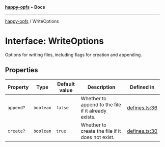 [**happy-opfs**](../README.md) • **Docs**

***

[happy-opfs](../README.md) / WriteOptions

# Interface: WriteOptions

Options for writing files, including flags for creation and appending.

## Properties

| Property | Type | Default value | Description | Defined in |
| ------ | ------ | ------ | ------ | ------ |
| `append?` | `boolean` | `false` | Whether to append to the file if it already exists. | [defines.ts:36](https://github.com/JiangJie/happy-opfs/blob/4af0ec94e963041b297916e2971f6a01ca677a5c/src/fs/defines.ts#L36) |
| `create?` | `boolean` | `true` | Whether to create the file if it does not exist. | [defines.ts:30](https://github.com/JiangJie/happy-opfs/blob/4af0ec94e963041b297916e2971f6a01ca677a5c/src/fs/defines.ts#L30) |
